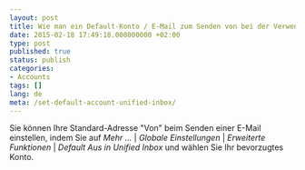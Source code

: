 ```yaml
---
layout: post
title: Wie man ein Default-Konto / E-Mail zum Senden von bei der Verwendung von Unified-Posteingang festlegt?
date: 2015-02-18 17:49:18.000000000 +02:00
type: post
published: true
status: publish
categories:
- Accounts
tags: []
lang: de
meta: /set-default-account-unified-inbox/
---
```


Sie können Ihre Standard-Adresse "Von" beim Senden einer E-Mail einstellen, indem Sie auf *Mehr ...* \| *Globale Einstellungen* \| *Erweiterte Funktionen* \| *Default Aus in Unified Inbox* und wählen Sie Ihr bevorzugtes Konto.
